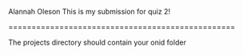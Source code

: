Alannah Oleson
This is my submission for quiz 2!

=================================================

The projects directory should contain your onid folder 

